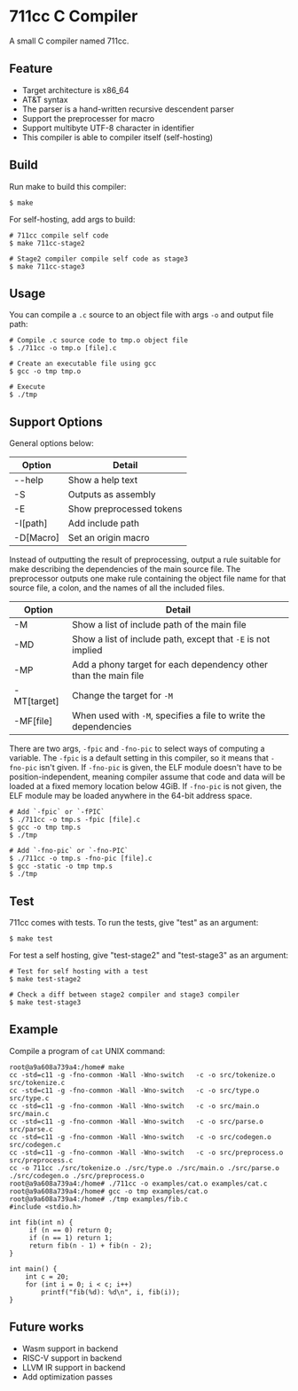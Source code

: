 # 711cc C Compiler
A small C compiler named 711cc.

## Feature

- Target architecture is x86_64
- AT&T syntax
- The parser is a hand-written recursive descendent parser
- Support the preprocesser for macro
- Support multibyte UTF-8 character in identifier
- This compiler is able to compiler itself (self-hosting)

## Build

Run make to build this compiler:

```shell
$ make
```

For self-hosting, add args to build:

```shell
# 711cc compile self code
$ make 711cc-stage2

# Stage2 compiler compile self code as stage3
$ make 711cc-stage3
```

## Usage
You can compile a `.c` source to an object file with args `-o` and output file path:

```shell
# Compile .c source code to tmp.o object file
$ ./711cc -o tmp.o [file].c

# Create an executable file using gcc
$ gcc -o tmp tmp.o

# Execute
$ ./tmp
```

## Support Options

General options below:  

| Option    | Detail |
| --------- | ------------------------ |
| --help    | Show a help text         |
| -S        | Outputs as assembly      |
| -E        | Show preprocessed tokens |
| -I[path]  | Add include path         |
| -D[Macro] | Set an origin macro      |

Instead of outputting the result of preprocessing, output a rule suitable for make describing the dependencies of the main source file. The preprocessor outputs one make rule containing the object file name for that source file, a colon, and the names of all the included files.

| Option      | Detail |
| ----------- | --------------------------------------------------------------- |
| -M          | Show a list of include path of the main file                    |
| -MD         | Show a list of include path, except that `-E` is not implied    |
| -MP         | Add a phony target for each dependency other than the main file |
| -MT[target] | Change the target for `-M`                                      |
| -MF[file]   | When used with `-M`, specifies a file to write the dependencies |


There are two args, `-fpic` and `-fno-pic` to select ways of computing a variable. The `-fpic` is a default setting in this compiler, so it means that `-fno-pic` isn't given. If `-fno-pic` is given, the ELF module doesn't have to be position-independent, meaning compiler assume that code and data will be loaded at a fixed memory location below 4GiB. If `-fno-pic` is not given, the ELF module may be loaded anywhere in the 64-bit address space.

```shell
# Add `-fpic` or `-fPIC`
$ ./711cc -o tmp.s -fpic [file].c
$ gcc -o tmp tmp.s
$ ./tmp

# Add `-fno-pic` or `-fno-PIC`
$ ./711cc -o tmp.s -fno-pic [file].c
$ gcc -static -o tmp tmp.s
$ ./tmp
```

## Test

711cc comes with tests. To run the tests, give "test" as an argument:

```shell
$ make test
```

For test a self hosting, give "test-stage2" and "test-stage3" as an argument:

```shell
# Test for self hosting with a test
$ make test-stage2

# Check a diff between stage2 compiler and stage3 compiler
$ make test-stage3
```

## Example
Compile a program of `cat` UNIX command:
```
root@a9a608a739a4:/home# make
cc -std=c11 -g -fno-common -Wall -Wno-switch   -c -o src/tokenize.o src/tokenize.c
cc -std=c11 -g -fno-common -Wall -Wno-switch   -c -o src/type.o src/type.c
cc -std=c11 -g -fno-common -Wall -Wno-switch   -c -o src/main.o src/main.c
cc -std=c11 -g -fno-common -Wall -Wno-switch   -c -o src/parse.o src/parse.c
cc -std=c11 -g -fno-common -Wall -Wno-switch   -c -o src/codegen.o src/codegen.c
cc -std=c11 -g -fno-common -Wall -Wno-switch   -c -o src/preprocess.o src/preprocess.c
cc -o 711cc ./src/tokenize.o ./src/type.o ./src/main.o ./src/parse.o ./src/codegen.o ./src/preprocess.o
root@a9a608a739a4:/home# ./711cc -o examples/cat.o examples/cat.c
root@a9a608a739a4:/home# gcc -o tmp examples/cat.o
root@a9a608a739a4:/home# ./tmp examples/fib.c
#include <stdio.h>

int fib(int n) {
     if (n == 0) return 0;
     if (n == 1) return 1;
     return fib(n - 1) + fib(n - 2);
}

int main() {
    int c = 20;
    for (int i = 0; i < c; i++)
        printf("fib(%d): %d\n", i, fib(i));
}
```

## Future works

- Wasm support in backend
- RISC-V support in backend
- LLVM IR support in backend
- Add optimization passes
